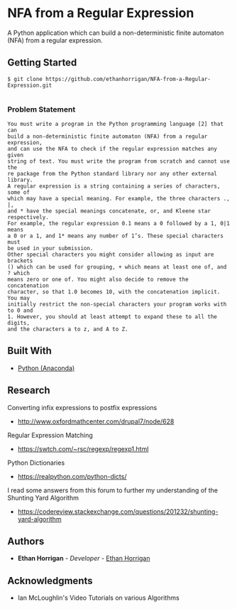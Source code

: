
# NFA from a Regular Expression

A Python application which can build a non-deterministic finite automaton (NFA) from a regular expression.

## Getting Started

```
$ git clone https://github.com/ethanhorrigan/NFA-from-a-Regular-Expression.git
```

```

```

### Problem Statement

```
You must write a program in the Python programming language [2] that can
build a non-deterministic finite automaton (NFA) from a regular expression,
and can use the NFA to check if the regular expression matches any given
string of text. You must write the program from scratch and cannot use the
re package from the Python standard library nor any other external library.
A regular expression is a string containing a series of characters, some of
which may have a special meaning. For example, the three characters ., |,
and * have the special meanings concatenate, or, and Kleene star respectively.
For example, the regular expression 0.1 means a 0 followed by a 1, 0|1 means
a 0 or a 1, and 1* means any number of 1’s. These special characters must
be used in your submission.
Other special characters you might consider allowing as input are brackets
() which can be used for grouping, + which means at least one of, and ? which
means zero or one of. You might also decide to remove the concatenation
character, so that 1.0 becomes 10, with the concatenation implicit. You may
initially restrict the non-special characters your program works with to 0 and
1. However, you should at least attempt to expand these to all the digits,
and the characters a to z, and A to Z.
```


## Built With

* [Python (Anaconda)](https://www.anaconda.com/distribution/)

## Research
Converting infix expressions to postfix expressions
- http://www.oxfordmathcenter.com/drupal7/node/628

Regular Expression Matching
- https://swtch.com/~rsc/regexp/regexp1.html

Python Dictionaries
- https://realpython.com/python-dicts/

I read some answers from this forum to further my understanding of the Shunting Yard Algorithm
- https://codereview.stackexchange.com/questions/201232/shunting-yard-algorithm



## Authors

* **Ethan Horrigan** - *Developer* - [Ethan Horrigan](https://github.com/ethanhorrigan)


## Acknowledgments

* Ian McLoughlin's Video Tutorials on various Algorithms
